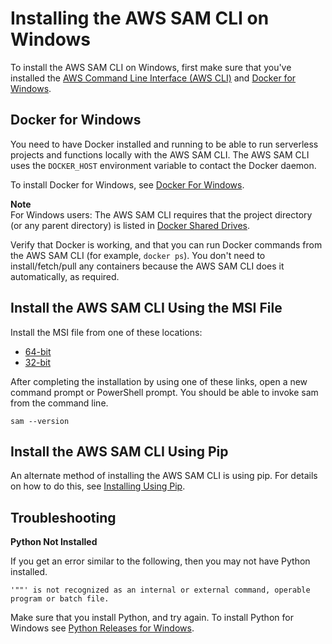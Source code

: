 # Installing the AWS SAM CLI on Windows<a name="serverless-sam-cli-install-windows"></a>

To install the AWS SAM CLI on Windows, first make sure that you've installed the [AWS Command Line Interface \(AWS CLI\)](https://docs.aws.amazon.com/cli/latest/userguide/installing.html) and [Docker for Windows](#serverless-sam-cli-install-windows-docker)\.

## Docker for Windows<a name="serverless-sam-cli-install-windows-docker"></a>

You need to have Docker installed and running to be able to run serverless projects and functions locally with the AWS SAM CLI\. The AWS SAM CLI uses the `DOCKER_HOST` environment variable to contact the Docker daemon\.

To install Docker for Windows, see [Docker For Windows](https://www.docker.com/docker-windows)\.

**Note**  
For Windows users: The AWS SAM CLI requires that the project directory \(or any parent directory\) is listed in [ Docker Shared Drives](https://docs.docker.com/docker-for-windows/#shared-drives)\.

Verify that Docker is working, and that you can run Docker commands from the AWS SAM CLI \(for example, `docker ps`\)\. You don't need to install/fetch/pull any containers because the AWS SAM CLI does it automatically, as required\.

## Install the AWS SAM CLI Using the MSI File<a name="serverless-sam-cli-install-windows-msi"></a>

Install the MSI file from one of these locations:
+ [ 64\-bit](https://github.com/awslabs/aws-sam-cli/releases/download/v0.11.0/AWS_SAM_CLI_64_PY3.msi)
+ [ 32\-bit](https://github.com/awslabs/aws-sam-cli/releases/download/v0.11.0/AWS_SAM_CLI_32_PY3.msi)

After completing the installation by using one of these links, open a new command prompt or PowerShell prompt\. You should be able to invoke sam from the command line\.

```
sam --version
```

## Install the AWS SAM CLI Using Pip<a name="serverless-sam-cli-install-windows-pip"></a>

An alternate method of installing the AWS SAM CLI is using pip\. For details on how to do this, see [Installing Using Pip](serverless-sam-cli-install-additional.md#serverless-sam-cli-install-using-pip)\.

## Troubleshooting<a name="serverless-sam-cli-install-troubleshooting-windows"></a>

**Python Not Installed**

If you get an error similar to the following, then you may not have Python installed\.

```
'""' is not recognized as an internal or external command, operable program or batch file.
```

Make sure that you install Python, and try again\. To install Python for Windows see [Python Releases for Windows](https://www.python.org/downloads/windows/)\.